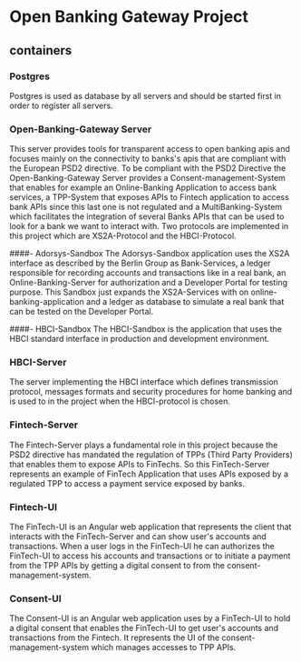 # Open Banking Gateway Project

## containers

### Postgres

Postgres is used as database by all servers and should be started first in order to register all servers.

### Open-Banking-Gateway Server

This server provides tools for transparent access to open banking apis and focuses mainly on the connectivity to banks's apis that are compliant with the European PSD2 directive.
To be compliant with the PSD2 Directive the Open-Banking-Gateway Server provides a Consent-management-System that enables for example an Online-Banking Application to access bank services,
a TPP-System that exposes APIs to Fintech application to access bank APIs since this last one is not regulated and a MultiBanking-System which facilitates the integration of
several Banks APIs that can be used to look for a bank we want to interact with. Two protocols are implemented in this project which are XS2A-Protocol and the
HBCI-Protocol.

####- Adorsys-Sandbox
The Adorsys-Sandbox application uses the XS2A interface as described by the Berlin Group as Bank-Services, a ledger responsible for recording accounts and transactions
like in a real bank, an Online-Banking-Server for authorization and a Developer Portal for testing purpose. This Sandbox just expands the XS2A-Services with on online-banking-application and
a ledger as database to simulate a real bank that can be tested on the Developer Portal.

####- HBCI-Sandbox
The HBCI-Sandbox is the application that uses the HBCI standard interface in production and development environment.

### HBCI-Server

The server implementing the HBCI interface which defines transmission protocol, messages formats and security procedures for home banking
and is used to in the project when the HBCI-protocol is chosen.

### Fintech-Server

The Fintech-Server plays a fundamental role in this project because the PSD2 directive has mandated the regulation of TPPs (Third Party Providers)
that enables them to expose APIs to FinTechs. So this FinTech-Server represents an example of FinTech Application that uses APIs exposed by a regulated TPP to access a payment service exposed by banks.

### Fintech-UI

The FinTech-UI is an Angular web application that represents the client that interacts with the FinTech-Server and can show user's accounts and transactions.
When a user logs in the FinTech-UI he can authorizes the FinTech-UI to access his accounts and transactions or to initiate a payment from the TPP APIs by getting a digital consent to
from the consent-management-system.

### Consent-UI

The Consent-UI is an Angular web application uses by a FinTech-UI to hold a digital consent that enables the FinTech-UI to get user's accounts and transactions
from the Fintech. It represents the UI of the consent-management-system which manages accesses to TPP APIs.
